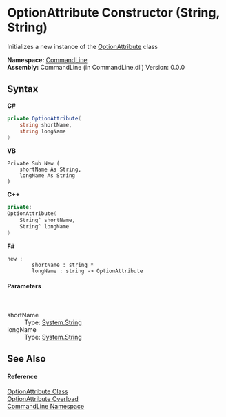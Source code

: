 # OptionAttribute Constructor (String, String)
 

Initializes a new instance of the <a href="T_CommandLine_OptionAttribute">OptionAttribute</a> class

**Namespace:**&nbsp;<a href="N_CommandLine">CommandLine</a><br />**Assembly:**&nbsp;CommandLine (in CommandLine.dll) Version: 0.0.0

## Syntax

**C#**<br />
``` C#
private OptionAttribute(
	string shortName,
	string longName
)
```

**VB**<br />
``` VB
Private Sub New ( 
	shortName As String,
	longName As String
)
```

**C++**<br />
``` C++
private:
OptionAttribute(
	String^ shortName, 
	String^ longName
)
```

**F#**<br />
``` F#
new : 
        shortName : string * 
        longName : string -> OptionAttribute
```


#### Parameters
&nbsp;<dl><dt>shortName</dt><dd>Type: <a href="https://docs.microsoft.com/dotnet/api/system.string" target="_blank">System.String</a><br /></dd><dt>longName</dt><dd>Type: <a href="https://docs.microsoft.com/dotnet/api/system.string" target="_blank">System.String</a><br /></dd></dl>

## See Also


#### Reference
<a href="T_CommandLine_OptionAttribute">OptionAttribute Class</a><br /><a href="Overload_CommandLine_OptionAttribute__ctor">OptionAttribute Overload</a><br /><a href="N_CommandLine">CommandLine Namespace</a><br />